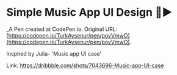 # Simple Music App UI Design 🎵▶️  
 _A Pen created at CodePen.io. Original URL: [https://codepen.io/TurkAysenur/pen/povVmwO](https://codepen.io/TurkAysenur/pen/povVmwO).

 Inspired by Julia- 'Music app UI case'

Link:  https://dribbble.com/shots/7043696-Music-app-UI-case